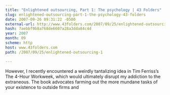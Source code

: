 ```yaml
---
title: "Enlightened outsourcing, Part 1: The psychology | 43 Folders"
slug: enlightened-outsourcing-part-1-the-psychology-43-folders
date: 2007-09-26 09:31:22 -0500
external-url: http://www.43folders.com/2007/09/25/enlightened-outsourcing-1
hash: 7aebbf9b8a768de6607a28a3dda84c4d
year: 2007
month: 09
scheme: http
host: www.43folders.com
path: /2007/09/25/enlightened-outsourcing-1

---
```


However, I recently encountered a weirdly tantalizing idea in Tim Ferriss’s The 4-Hour Workweek, which would ultimately disrupt my addiction to the extraneous. The book advocates farming out the more mundane tasks of your existence to outside firms and
